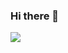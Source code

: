 ### Hi there 👋
<a href="https://t.me/gruster"><img src="{https://img.shields.io/badge/Telegram-2CA5E0?style=for-the-badge&logo=telegram&logoColor=white}" /></a>
<!--
**gruster/gruster** is a ✨ _special_ ✨ repository because its `README.md` (this file) appears on your GitHub profile.

Here are some ideas to get you started:

- 🔭 I’m currently working on ...
- 🌱 I’m currently learning ...
- 👯 I’m looking to collaborate on ...
- 🤔 I’m looking for help with ...
- 💬 Ask me about ...
- 📫 How to reach me: ...
- 😄 Pronouns: ...
- ⚡ Fun fact: ...
-->
